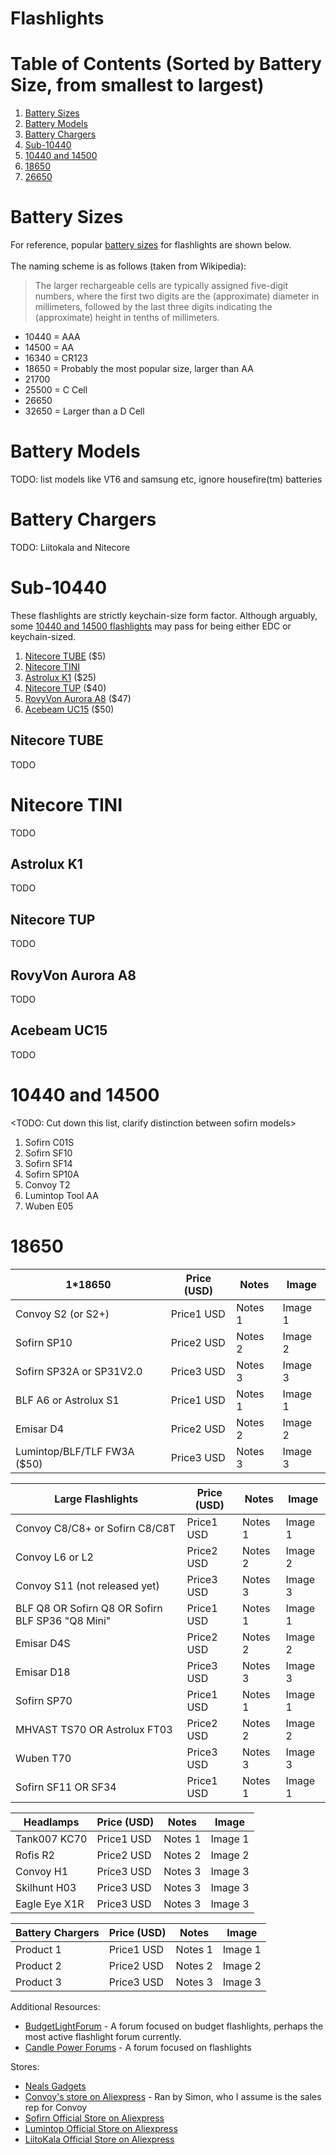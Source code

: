 # Flashlights

# Table of Contents (Sorted by Battery Size, from smallest to largest)
1. [Battery Sizes](#battery-sizes)
2. [Battery Models](#battery-models)
3. [Battery Chargers](#battery-chargers)
4. [Sub-10440](#sub-10440)
5. [10440 and 14500](#10440-and-14500)
6. [18650](#18650)
7. [26650](#26650)

# Battery Sizes

For reference, popular [battery sizes](https://en.wikipedia.org/wiki/List_of_battery_sizes#Lithium-ion_batteries_(rechargeable)) for flashlights are shown below. <br>
<br>
The naming scheme is as follows (taken from Wikipedia):
<blockquote>
The larger rechargeable cells are typically assigned five-digit numbers, where the first two digits are the (approximate) diameter in millimeters, followed by the last three digits indicating the (approximate) height in tenths of millimeters. 
</blockquote>

- 10440 = AAA
- 14500 = AA
- 16340 = CR123
- 18650 = Probably the most popular size, larger than AA
- 21700 
- 25500 = C Cell
- 26650 
- 32650 = Larger than a D Cell

# Battery Models
TODO: list models like VT6 and samsung etc, ignore housefire(tm) batteries

# Battery Chargers
TODO: Liitokala and Nitecore

# Sub-10440

These flashlights are strictly keychain-size form factor. Although arguably, some [10440 and 14500 flashlights](#10440-and-14500) may pass for being either EDC or keychain-sized.

1. [Nitecore TUBE](#nitecore-tube) ($5)
2. [Nitecore TINI](#nitecore-tini)
3. [Astrolux K1](#astrolux-k1) ($25)
4. [Nitecore TUP](#nitecore-tup) ($40)
5. [RovyVon Aurora A8](#rovyvon-aurora-a8) ($47)
6. [Acebeam UC15](#acebeam-uc15) ($50)

## Nitecore TUBE
TODO

# Nitecore TINI
TODO

## Astrolux K1
TODO

## Nitecore TUP
TODO

## RovyVon Aurora A8
TODO

## Acebeam UC15
TODO

# 10440 and 14500

<TODO: Cut down this list, clarify distinction between sofirn models>

1. Sofirn C01S
2. Sofirn SF10
3. Sofirn SF14
4. Sofirn SP10A
5. Convoy T2
6. Lumintop Tool AA
7. Wuben E05

# 18650

| 1\*18650 | Price (USD) | Notes | Image |
|-|-|-|-|
| Convoy S2 (or S2+) | Price1 USD | Notes 1 | Image 1 |
| Sofirn SP10 | Price2 USD | Notes 2 | Image 2 |
| Sofirn SP32A or SP31V2.0 | Price3 USD | Notes 3 | Image 3 |
| BLF A6 or Astrolux S1 | Price1 USD | Notes 1 | Image 1 |
| Emisar D4 | Price2 USD | Notes 2 | Image 2 |
| Lumintop/BLF/TLF FW3A ($50) | Price3 USD | Notes 3 | Image 3 |

| Large Flashlights | Price (USD) | Notes | Image |
|-|-|-|-|
| Convoy C8/C8+ or Sofirn C8/C8T | Price1 USD | Notes 1 | Image 1 |
| Convoy L6 or L2 | Price2 USD | Notes 2 | Image 2 |
| Convoy S11 (not released yet) | Price3 USD | Notes 3 | Image 3 |
| BLF Q8 OR Sofirn Q8 OR Sofirn BLF SP36 "Q8 Mini" | Price1 USD | Notes 1 | Image 1 |
| Emisar D4S | Price2 USD | Notes 2 | Image 2 |
| Emisar D18 | Price3 USD | Notes 3 | Image 3 |
| Sofirn SP70 | Price1 USD | Notes 1 | Image 1 |
| MHVAST TS70 OR Astrolux FT03  | Price2 USD | Notes 2 | Image 2 |
| Wuben T70 | Price3 USD | Notes 3 | Image 3 |
| Sofirn SF11 OR SF34 | Price1 USD | Notes 1 | Image 1 |

| Headlamps | Price (USD) | Notes | Image |
|-|-|-|-|
| Tank007 KC70 | Price1 USD | Notes 1 | Image 1 |
| Rofis R2 | Price2 USD | Notes 2 | Image 2 |
| Convoy H1 | Price3 USD | Notes 3 | Image 3 |
| Skilhunt H03 | Price3 USD | Notes 3 | Image 3 |
| Eagle Eye X1R | Price3 USD | Notes 3 | Image 3 |

| Battery Chargers | Price (USD) | Notes | Image |
|-|-|-|-|
| Product 1 | Price1 USD | Notes 1 | Image 1 |
| Product 2 | Price2 USD | Notes 2 | Image 2 |
| Product 3 | Price3 USD | Notes 3 | Image 3 |

Additional Resources:
 - [BudgetLightForum](http://budgetlightforum.com) - A forum focused on budget flashlights, perhaps the most active flashlight forum currently. 
 - [Candle Power Forums](https://www.candlepowerforums.com) - A forum focused on flashlights

Stores:
 - [Neals Gadgets](https://www.nealsgadgets.com)
 - [Convoy's store on Aliexpress](https://convoy.aliexpress.com/store/330416) - Ran by Simon, who I assume is the sales rep for Convoy
 - [Sofirn Official Store on Aliexpress](https://www.aliexpress.com/store/2933049)
 - [Lumintop Official Store on Aliexpress](https://lumintop.aliexpress.com/store/2529001)
 - [LiitoKala Official Store on Aliexpress](https://liitokalahongkong.aliexpress.com/store/217753)
